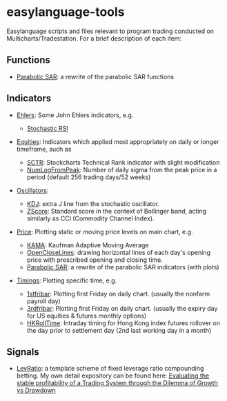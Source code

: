 # easylanguage-tools
Easylanguage scripts and files relevant to program trading conducted on Multicharts/Tradestation. 
For a brief description of each item:

## Functions

- [Parabolic SAR](https://github.com/willbillionquant/easylanguage-tools/blob/master/functions/ZF_ParabolicSAR.txt): 
a rewrite of the parabolic SAR functions

## Indicators

-	[Ehlers](https://github.com/willbillionquant/easylanguage-tools/tree/master/indicators/Ehlers):
Some John Ehlers indicators, e.g. 
	-	[Stochastic RSI](https://github.com/willbillionquant/easylanguage-tools/blob/master/indicators/Ehlers/JE_StochRSI.txt)

-	[Equities](https://github.com/willbillionquant/easylanguage-tools/tree/master/indicators/Equities):
Indicators which applied most appropriately on daily or longer timeframe, such as
	-	[SCTR](https://github.com/willbillionquant/easylanguage-tools/blob/master/indicators/Equities/ZZ_SCTR.txt):
   Stockcharts Technical Rank indicator with slight modification
	-	[NumLogFromPeak](https://github.com/willbillionquant/easylanguage-tools/blob/master/indicators/Equities/ZZ_NumLogFromPeak.txt):
   Number of daily sigma from the peak price in a period (default 256 trading days/52 weeks)

-	[Oscillators](https://github.com/willbillionquant/easylanguage-tools/tree/master/indicators/Oscillators):
	-	[KDJ](https://github.com/willbillionquant/easylanguage-tools/blob/master/indicators/Oscillators/ZZ_KDJ.txt): extra J line from the stochastic oscillator.
	-	[ZScore](https://github.com/willbillionquant/easylanguage-tools/blob/master/indicators/Oscillators/ZZ_ZScore.txt): 
   Standard score in the context of Bollinger band, acting similarly as CCI (Commodity Channel Index).
   
-	[Price](https://github.com/willbillionquant/easylanguage-tools/tree/master/indicators/Price):
Plotting static or moving price levels on main chart, e.g.
	-	[KAMA](https://github.com/willbillionquant/easylanguage-tools/blob/master/indicators/Price/ZZ_KAMA.txt):
	Kaufman Adaptive Moving Average
	- 	[OpenCloseLines](https://github.com/willbillionquant/easylanguage-tools/blob/master/indicators/Price/ZZ_OpenCloseLines.txt):
	drawing horizontal lines of each day's opening price with prescribed opening and closing time.
	-	[Parabolic SAR](https://github.com/willbillionquant/easylanguage-tools/blob/master/indicators/ZZ_ParabolicSAR.txt):
	a rewrite of the parabolic SAR indicators (with plots)

-	[Timings](https://github.com/willbillionquant/easylanguage-tools/tree/master/indicators/Timings):
Plotting specific time, e.g.
	-	[1stfribar](https://github.com/willbillionquant/easylanguage-tools/blob/master/indicators/Timings/ZZ_1stfribar.txt):
	Plotting first Friday on daily chart. (usually the nonfarm payroll day)
	-	[3rdfribar](https://github.com/willbillionquant/easylanguage-tools/blob/master/indicators/Timings/ZZ_3rdfribar.txt):
	Plotting first Friday on daily chart. (usually the expiry day for US equities & futures monthly options)
	-	[HKRollTime](https://github.com/willbillionquant/easylanguage-tools/blob/master/indicators/Timings/ZZ_HKRollTime.txt):
	Intraday timing for Hong Kong index futures rollover on the day prior to settlement day (2nd last working day in a month)

## Signals

- [LevRatio](https://github.com/willbillionquant/easylanguage-tools/tree/master/signals):
a template scheme of fixed leverage ratio compounding betting. My own detail expository can be found here:
[Evaluating the stable profitability of a Trading System through the Dilemma of Growth vs Drawdown](https://medium.com/@willbillionquant/%E8%A9%95%E4%BC%B0%E4%BA%A4%E6%98%93%E7%B3%BB%E7%B5%B1%E7%9A%84%E7%A9%A9%E5%AE%9A%E7%9B%88%E5%88%A9%E5%BA%A6-%E8%B3%87%E6%9C%AC%E9%AB%98%E9%80%9F%E5%A2%9E%E9%95%B7-vs-%E8%B3%87%E6%9C%AC%E5%9B%9E%E6%92%A4-730409f773f7)